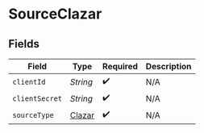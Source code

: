 # SourceClazar


## Fields

| Field                                   | Type                                    | Required                                | Description                             |
| --------------------------------------- | --------------------------------------- | --------------------------------------- | --------------------------------------- |
| `clientId`                              | *String*                                | :heavy_check_mark:                      | N/A                                     |
| `clientSecret`                          | *String*                                | :heavy_check_mark:                      | N/A                                     |
| `sourceType`                            | [Clazar](../../models/shared/Clazar.md) | :heavy_check_mark:                      | N/A                                     |